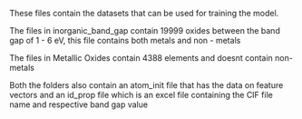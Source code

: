 These files contain the datasets that can be used for training the model.

The files in inorganic_band_gap contain 19999 oxides between the band gap of 1 - 6 eV, this file contains both metals and non - metals

The files in Metallic Oxides contain 4388 elements and doesnt contain non-metals

Both the folders also contain an atom_init file that has the data on feature vectors and an id_prop file which is an excel file containing the CIF file name and respective band gap value
